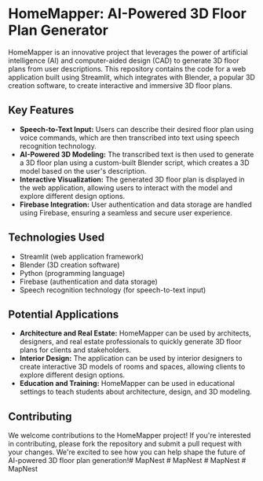 # HomeMapper: AI-Powered 3D Floor Plan Generator

HomeMapper is an innovative project that leverages the power of artificial intelligence (AI) and computer-aided design (CAD) to generate 3D floor plans from user descriptions. This repository contains the code for a web application built using Streamlit, which integrates with Blender, a popular 3D creation software, to create interactive and immersive 3D floor plans.

## Key Features

- **Speech-to-Text Input:** Users can describe their desired floor plan using voice commands, which are then transcribed into text using speech recognition technology.
- **AI-Powered 3D Modeling:** The transcribed text is then used to generate a 3D floor plan using a custom-built Blender script, which creates a 3D model based on the user's description.
- **Interactive Visualization:** The generated 3D floor plan is displayed in the web application, allowing users to interact with the model and explore different design options.
- **Firebase Integration:** User authentication and data storage are handled using Firebase, ensuring a seamless and secure user experience.

## Technologies Used

- Streamlit (web application framework)
- Blender (3D creation software)
- Python (programming language)
- Firebase (authentication and data storage)
- Speech recognition technology (for speech-to-text input)

## Potential Applications

- **Architecture and Real Estate:** HomeMapper can be used by architects, designers, and real estate professionals to quickly generate 3D floor plans for clients and stakeholders.
- **Interior Design:** The application can be used by interior designers to create interactive 3D models of rooms and spaces, allowing clients to explore different design options.
- **Education and Training:** HomeMapper can be used in educational settings to teach students about architecture, design, and 3D modeling.

## Contributing

We welcome contributions to the HomeMapper project! If you're interested in contributing, please fork the repository and submit a pull request with your changes. We're excited to see how you can help shape the future of AI-powered 3D floor plan generation!#   M a p N e s t  
 #   M a p N e s t  
 #   M a p N e s t  
 #   M a p N e s t  
 